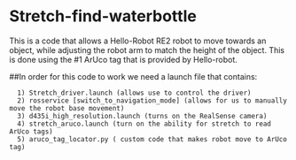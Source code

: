 # Stretch-find-waterbottle

This is a code that allows a Hello-Robot RE2 robot to move towards an object, while adjusting the robot arm to match the height of the object. This is done using the #1 ArUco tag that is provided by Hello-robot.


##In order for this code to work we need a launch file that contains:
```
  1) Stretch_driver.launch (allows use to control the driver)
  2) rosservice [switch_to_navigation_mode] (allows for us to manually move the robot base movement)
  3) d435i_high_resolution.launch (turns on the RealSense camera)
  4) stretch_aruco.launch (turn on the ability for stretch to read ArUco tags)
  5) aruco_tag_locator.py ( custom code that makes robot move to ArUco tag)
```
